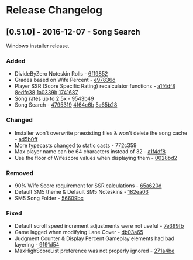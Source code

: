# Release Changelog


## [0.51.0] - 2016-12-07 - Song Search

Windows installer release.

### Added 
- DivideByZero Noteskin Rolls - [6f19852](../../../commit/6f198526182c78ac6f6c8cce55d276e55b91a86f)
- Grades based on Wife Percent - [e97836d](../../../commit/e97836da3a71ae3636669a66058e330f9ac3c535)
- Player SSR (Score Specific Rating) recalculator functions - [a1f4df8](../../../commit/a1f4df86aa00dc9d5f57f96b0873de741e212aaf) [8edfc38](../../../commit/8edfc3824cf40031f130a9a1fe649ad75bc9c805) [1a0339b](../../../commit/1a0339b8a69c4dba45b164deff3fa980f0e0a7ea) [1741687](../../../commit/1741687ee9834bf98fdcde9c9b0a562eb7cfada6)
- Song rates up to 2.5x - [9543b49](../../../commiT/9543B499774d672f038ff1666e2a28e30cb29a54)
- Song Search - [4795319](../../../commit/4795319b309d8af2370ce6fbf7afe81a3bd57bae) [4f64c6b](../../../commit/4f64c6bbb84278c331c2d0bb1f400288ed56fbc5) [5a65b28](../../../commit/5a65b28338a3782b96726963eac41f06d8b6f5a5)
### Changed
- Installer won't overwrite preexisting files & won't delete the song cache - [ad5b0ff](../../../commit/ad5b0ff0f725577f89a8ed31e3b347789eef4b82)
- More typecasts changed to static casts - [772c359](../../../commit/772c35957ecefd57c3faa72b55e7ff33cdda9ef6)
- Max player name can be 64 characters instead of 32 - [a1f4df8](../../../commit/a1f4df86aa00dc9d5f57f96B0873DE741e212aaf)
- Use the floor of Wifescore values when displaying them - [0028bd2](../../../commit/0028bd23d92cea8518c6ea29f37422d1b1ea53c5)
### Removed
- 90% Wife Score requirement for SSR calculations - [65a620d](../../../commit/65a620d6e981aeb77963562cbd51137fbea6126e)
- Default SM5 theme & Default SM5 Noteskins - [182ea03](../../../commit/182ea03cb472940c8b61b4f7303ac0da88b81323)
- SM5 Song Folder - [56609bc](../../../commit/56609bc33cae0c53e98ae25ec65725625e2d9ffd)
### Fixed
- Default scroll speed increment adjustments were not useful - [7e399fb](../../../commit/7e399fbe3d793b4bf7a2796e3d989d9029fa4c2e)
- Game lagged when modifying Lane Cover - [db03a65](../../../commit/db03A65108D1649697887815f48cf04b76469e10)
- Judgment Counter & Display Percent Gameplay elements had bad layering - [9191d54](../../../commit/9191d54d8fc89ec0689cf4064213fe0dd2a35d7e)
- MaxHighScoreList preference was not properly ignored - [271a4be](../../../commit/271a4bea60f3ee4116a4287e922020c0de6e2bbd)

